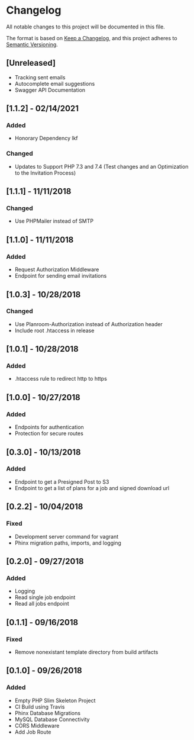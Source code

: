 # Changelog
All notable changes to this project will be documented in this file.

The format is based on [Keep a Changelog](https://keepachangelog.com/en/1.0.0/),
and this project adheres to [Semantic Versioning](https://semver.org/spec/v2.0.0.html).

## [Unreleased]
 - Tracking sent emails
 - Autocomplete email suggestions
 - Swagger API Documentation

## [1.1.2] - 02/14/2021
### Added
 - Honorary Dependency lkf
### Changed
 - Updates to Support PHP 7.3 and 7.4 (Test changes and an Optimization to the Invitation Process)

## [1.1.1] - 11/11/2018
### Changed
 - Use PHPMailer instead of SMTP

## [1.1.0] - 11/11/2018
### Added
 - Request Authorization Middleware
 - Endpoint for sending email invitations

## [1.0.3] - 10/28/2018
### Changed
 - Use Planroom-Authorization instead of Authorization header
 - Include root .htaccess in release

## [1.0.1] - 10/28/2018
### Added
 - .htaccess rule to redirect http to https

## [1.0.0] - 10/27/2018
### Added
 - Endpoints for authentication
 - Protection for secure routes

## [0.3.0] - 10/13/2018
### Added
 - Endpoint to get a Presigned Post to S3
 - Endpoint to get a list of plans for a job and signed download url

## [0.2.2] - 10/04/2018
### Fixed
 - Development server command for vagrant
 - Phinx migration paths, imports, and logging

## [0.2.0] - 09/27/2018
### Added
 - Logging
 - Read single job endpoint
 - Read all jobs endpoint

## [0.1.1] - 09/16/2018
### Fixed
 - Remove nonexistant template directory from build artifacts

## [0.1.0] - 09/26/2018
### Added
 - Empty PHP Slim Skeleton Project
 - CI Build using Travis
 - Phinx Database Migrations
 - MySQL Database Connectivity
 - CORS Middleware
 - Add Job Route
